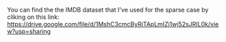 You can find the the IMDB dataset that I've used for the sparse case by cliking on this link: 
https://drive.google.com/file/d/1MshC3cmcByRiTApLmIZj1wj52sJRIL0k/view?usp=sharing
